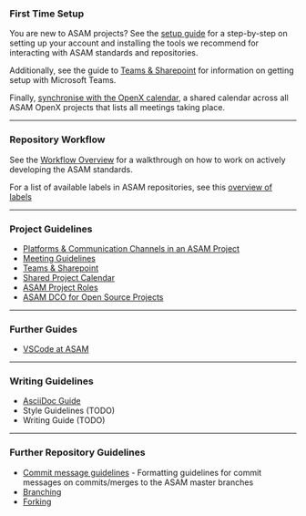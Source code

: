 


### First Time Setup

You are new to ASAM projects? See the [setup guide](/docs/general_guidelines/Setup-Guide.asciidoc) for a step-by-step on setting up your account and installing the tools we recommend for interacting with ASAM standards and repositories.

Additionally, see the guide to [Teams & Sharepoint](/docs/general_guidelines/Microsoft-Teams-and-Sharepoint.adoc) for information on getting setup with Microsoft Teams.

Finally, [synchronise with the OpenX calendar](/docs/general_guidelines/Shared-OpenX-Calendar.adoc), a shared calendar across all ASAM OpenX projects that lists all meetings taking place.

---
### Repository Workflow
See the [Workflow Overview](/docs/general_guidelines/Workflow.asciidoc) for a walkthrough on how to work on actively developing the ASAM standards.

For a list of available labels in ASAM repositories, see this [overview of labels](/docs/git/ASAM-Issue-and-MR-Labels.md)

---
### Project Guidelines
  - [Platforms & Communication Channels in an ASAM Project](/docs/general_guidelines/Meeting-Guidelines)
  - [Meeting Guidelines](/docs/general_guidelines/Meeting-Guidelines.md)
  - [Teams & Sharepoint](/docs/general_guidelines/Microsoft-Teams-and-Sharepoint.adoc)
  - [Shared Project Calendar](/docs/general_guidelines/Shared-OpenX-Calendar.adoc)
  - [ASAM Project Roles](/docs/general_guidelines/ASAM-Project-Roles.md)
  - [ASAM DCO for Open Source Projects](/docs/general_guidelines/ASAM-DCO.md)
  
---
### Further Guides
  - [VSCode at ASAM](/docs/tool-specific/VSCode-Guide.adoc)
---
### Writing Guidelines
  - [AsciiDoc Guide](/docs/writing_guidelines/Asciidoc-Guide.adoc) 
  - Style Guidelines (TODO)
  - Writing Guide (TODO)

---

### Further Repository Guidelines
- [Commit message guidelines](/docs/git/Commit-Guidelines.adoc) - Formatting guidelines for commit messages on commits/merges to the ASAM master branches
- [Branching](/docs/git/Branching.md)
- [Forking](/docs/git/Forking.md)
